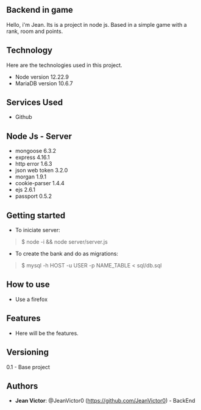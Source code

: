 ## Backend in game
 
Hello, i'm Jean. Its is a project in node js. Based in a simple game with a rank, room and points.
 
 
## Technology 
 
Here are the technologies used in this project.
 
* Node version 12.22.9
* MariaDB version 10.6.7
 
 
## Services Used
 
* Github
 
 
## Node Js - Server
* mongoose 6.3.2
* express 4.16.1
* http error 1.6.3
* json web token 3.2.0
* morgan 1.9.1
* cookie-parser 1.4.4
* ejs 2.6.1
* passport 0.5.2
 
## Getting started
 
* To iniciate server:
>    $ node -i && node server/server.js
* To create the bank and do as migrations:
>    $ mysql -h HOST -u USER -p NAME_TABLE < sql/db.sql

 
## How to use
 
* Use a firefox
 
 
## Features
 
  - Here will be the features.
 

 
 
## Versioning
 
0.1 - Base project 
 
 
## Authors
 
* **Jean Victor**: @JeanVictor0 (https://github.com/JeanVictor0) - BackEnd
